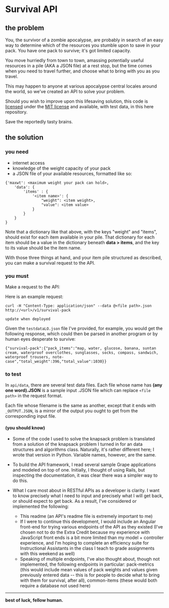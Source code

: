 # Survival API

## the problem

You, the survivor of a zombie apocalypse, are probably in search of an easy way to determine which of the resources you stumble upon to save in your pack. You have one pack to survive; it's got limited capacity.

You move hurriedly from town to town, amassing potentially useful resources in a pile (AKA a JSON file) at a rest stop, but the time comes when you need to travel further, and choose what to bring with you as you travel.

This may happen to anyone at various apocalypse central locales around the world, so we've created an API to solve your problem.

Should you wish to improve upon this lifesaving solution, this code is [licensed]("https://github.com/aerenchyma/survival-pack-api/blob/master/LICENSE") under the [MIT license]("http://opensource.org/licenses/MIT") and available, with test data, in this here repository.

Save the reportedly tasty brains.

## the solution

### you need

- internet access
- knowledge of the weight capacity of your pack
- a JSON file of your available resources, formatted like so:

``` 
{'maxwt': <maximum weight your pack can hold>,
	'data': {
		'items' : {
			'<item name>': {
				"weight": <item weight>,
				"value": <item value>
			} 
		}	
  	}
} 
```

Note that a dictionary like that above, with the keys "weight" and "items", should exist for each item available in your pile. That dictionary for each item should be a value in the dictionary beneath **data > items**, and the key to its value should be the item name.

With those three things at hand, and your item pile structured as described, you can make a survival request to the API.

### you must

Make a request to the API:

Here is an example request:

```
curl -H "Content-Type: application/json" --data @<file path>.json http://<url>/v1/survival-pack  

update when deployed
```

Given the ``` testdataLO.json ``` file I've provided, for example, you would get the following response, which could then be parsed in another program or by human eyes desperate to survive:

```
{"survival-pack":{"pack_items":"map, water, glucose, banana, suntan cream, waterproof overclothes, sunglasses, socks, compass, sandwich, waterproof trousers, note-case","total_weight":396,"total_value":1030}}
```

### to test

In ``` api/data ```, there are several test data files. Each file whose name has **(any one word).JSON** is a sample input .JSON file which can replace ``` <file path> ``` in the request format. 

Each file whose filename is the same as another, except that it ends with ``` _OUTPUT.JSON ```, is a mirror of the output you ought to get from the corresponding input file.

#### (you should know)

- Some of the code I used to solve the knapsack problem is translated from a solution of the knapsack problem I turned in for an data structures and algorithms class. Naturally, it's rather different here; I wrote that version in Python. Variable names, however, are the same.

- To build the API framework, I read several sample Grape applications and modeled on top of one. Initially, I thought of using Rails, but inspecting the documentation, it was clear there was a simpler way to do this.

- What I care most about in RESTful APIs as a developer is clarity. I want to know precisely what I need to input and precisely what I will get back, or should expect to get back. As a result, I've considered or implemented the following:
	- This readme (an API's readme file is extremely important to me)
	- If I were to continue this development, I would include an Angular front-end for trying various endpoints of the API as they existed (I've chosen not to do the Extra Credit because my experience with JavaScript front ends is a bit more limited than my model + controller experience, and I'm hoping to complete an efficiency suite for Instructional Assistants in the class I teach to grade assignments with this weekend as well)
	- Speaking of multiple endpoints, I've also thought about, though not implemented, the following endpoints in particular: pack-metrics (this would include mean values of pack weights and values given previously entered data -- this is for people to decide what to bring with them for survival, after all), common-items (these would both require a database not used here)

---

**best of luck, fellow human.**


